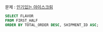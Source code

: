 문제 : [인기있는 아이스크림](https://school.programmers.co.kr/learn/courses/30/lessons/133024)

```sql
SELECT FLAVOR
FROM FIRST_HALF
ORDER BY TOTAL_ORDER DESC, SHIPMENT_ID ASC;
```